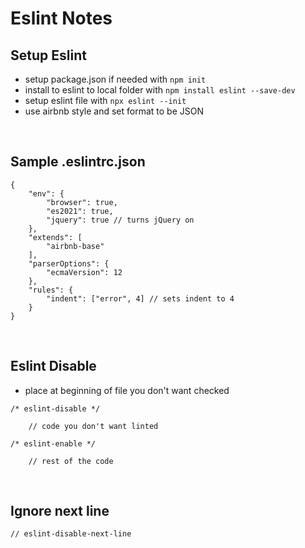 # Eslint Notes

## Setup Eslint
- setup package.json if needed with `npm init`
- install to eslint to local folder with `npm install eslint --save-dev`
- setup eslint file with `npx eslint --init`
- use airbnb style and set format to be JSON

<br>

## Sample .eslintrc.json
```
{
    "env": {
        "browser": true,
        "es2021": true,
        "jquery": true // turns jQuery on
    },
    "extends": [
        "airbnb-base"
    ],
    "parserOptions": {
        "ecmaVersion": 12
    },
    "rules": {
        "indent": ["error", 4] // sets indent to 4
    }
}
```
<br>

## Eslint Disable
- place at beginning of file you don't want checked

```
/* eslint-disable */

    // code you don't want linted

/* eslint-enable */

    // rest of the code
```
<br>

## Ignore next line
```
// eslint-disable-next-line
```
